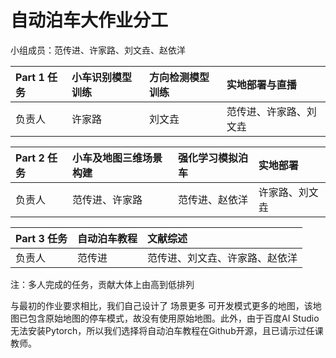 # 自动泊车大作业分工



小组成员：范传进、许家路、刘文垚、赵依洋



| Part 1 任务 | 小车识别模型训练  | 方向检测模型训练 | 实地部署与直播 |
|:--------| :---------| :--------| :--------|
| 负责人 | 许家路 | 刘文垚 | 范传进、许家路、刘文垚 |



| Part 2 任务 | 小车及地图三维场景构建 | 强化学习模拟泊车  | 实地部署 |
|:--------| :---------| :--------| :--------|
| 负责人 | 范传进、许家路 | 范传进、赵依洋 | 许家路、刘文垚 |



| Part 3 任务 | 自动泊车教程 | 文献综述 |
|:--------| :---------| :--------|
| 负责人 | 范传进 | 范传进、刘文垚、许家路、赵依洋 |



注：多人完成的任务，贡献大体上由高到低排列



与最初的作业要求相比，我们自己设计了 场景更多 可开发模式更多的地图，该地图已包含原始地图的停车模式，故没有使用原始地图。此外，由于百度AI Studio无法安装Pytorch，所以我们选择将自动泊车教程在Github开源，且已请示过任课教师。
